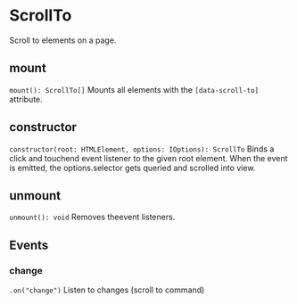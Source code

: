 # ScrollTo
Scroll to elements on a page.

## mount
`mount(): ScrollTo[]`
Mounts all elements with the `[data-scroll-to]` attribute.

## constructor
`constructor(root: HTMLElement, options: IOptions): ScrollTo`
Binds a click and touchend event listener to the given root element.
When the event is emitted, the options.selector gets queried and scrolled into view.

## unmount
`unmount(): void`
Removes theevent listeners.

## Events
### change
`.on("change")`
Listen to changes (scroll to command)
